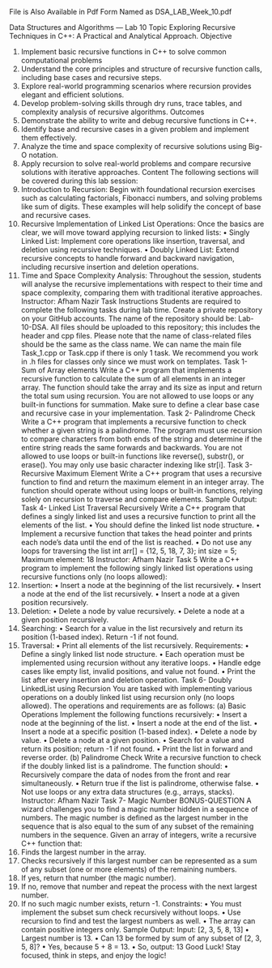 File is Also Available in Pdf Form Named as DSA_LAB_Week_10.pdf


Data Structures and Algorithms — Lab 10
Topic
Exploring Recursive Techniques in C++: A Practical and Analytical Approach.
Objective
1. Implement basic recursive functions in C++ to solve common computational problems
2. Understand the core principles and structure of recursive function calls, including base cases and recursive 
steps.
3. Explore real-world programming scenarios where recursion provides elegant and efficient solutions.
4. Develop problem-solving skills through dry runs, trace tables, and complexity analysis of recursive 
algorithms.
 Outcomes 
1. Demonstrate the ability to write and debug recursive functions in C++.
2. Identify base and recursive cases in a given problem and implement them effectively.
3. Analyze the time and space complexity of recursive solutions using Big-O notation.
4. Apply recursion to solve real-world problems and compare recursive solutions with iterative approaches.
 Content
The following sections will be covered during this lab session:
1. Introduction to Recursion:
Begin with foundational recursion exercises such as calculating factorials, Fibonacci numbers, 
and solving problems like sum of digits. These examples will help solidify the concept of base 
and recursive cases.
2. Recursive Implementation of Linked List Operations:
Once the basics are clear, we will move toward applying recursion to linked lists:
• Singly Linked List: Implement core operations like insertion, traversal, and deletion 
using recursive techniques.
• Doubly Linked List: Extend recursive concepts to handle forward and backward 
navigation, including recursive insertion and deletion operations.
3. Time and Space Complexity Analysis:
Throughout the session, students will analyse the recursive implementations with respect to their 
time and space complexity, comparing them with traditional iterative approaches.
Instructor: Afham Nazir
Task Instructions
Students are required to complete the following tasks during lab time.
Create a private repository on your GitHub accounts. The name of the repository should be: Lab-10-DSA. 
All files should be uploaded to this repository; this includes the header and cpp files. Please note that the 
name of class-related files should be the same as the class name. We can name the main file Task_1.cpp or
Task.cpp if there is only 1 task. We recommend you work in .h files for classes only since we must work on 
templates.
Task 1- Sum of Array elements
Write a C++ program that implements a recursive function to calculate the sum of all elements in an integer array.
The function should take the array and its size as input and return the total sum using recursion.
You are not allowed to use loops or any built-in functions for summation. Make sure to define a clear base case 
and recursive case in your implementation.
Task 2- Palindrome Check
Write a C++ program that implements a recursive function to check whether a given string is a palindrome.
The program must use recursion to compare characters from both ends of the string and determine if the entire 
string reads the same forwards and backwards.
You are not allowed to use loops or built-in functions like reverse(), substr(), or erase(). You may only use basic 
character indexing like str[i].
Task 3-Recursive Maximum Element
Write a C++ program that uses a recursive function to find and return the maximum element in an integer array. 
The function should operate without using loops or built-in functions, relying solely on recursion to traverse and 
compare elements.
Sample Output:
Task 4- Linked List Traversal Recursively
Write a C++ program that defines a singly linked list and uses a recursive function to print all the elements
of the list.
• You should define the linked list node structure.
• Implement a recursive function that takes the head pointer and prints each node’s data until the end of 
the list is reached.
• Do not use any loops for traversing the list
int arr[] = {12, 5, 18, 7, 3};
int size = 5;
Maximum element: 18
Instructor: Afham Nazir
Task 5
Write a C++ program to implement the following singly linked list operations using recursive functions only (no 
loops allowed):
1. Insertion:
• Insert a node at the beginning of the list recursively.
• Insert a node at the end of the list recursively.
• Insert a node at a given position recursively.
2. Deletion:
• Delete a node by value recursively.
• Delete a node at a given position recursively.
3. Searching:
• Search for a value in the list recursively and return its position (1-based index). Return -1 if not 
found.
4. Traversal:
• Print all elements of the list recursively.
Requirements:
• Define a singly linked list node structure.
• Each operation must be implemented using recursion without any iterative loops.
• Handle edge cases like empty list, invalid positions, and value not found.
• Print the list after every insertion and deletion operation.
Task 6- Doubly LinkedList using Recursion
You are tasked with implementing various operations on a doubly linked list using recursion only (no loops 
allowed). The operations and requirements are as follows:
(a) Basic Operations 
Implement the following functions recursively:
• Insert a node at the beginning of the list.
• Insert a node at the end of the list.
• Insert a node at a specific position (1-based index).
• Delete a node by value.
• Delete a node at a given position.
• Search for a value and return its position; return -1 if not found.
• Print the list in forward and reverse order.
(b) Palindrome Check 
Write a recursive function to check if the doubly linked list is a palindrome. The function should:
• Recursively compare the data of nodes from the front and rear simultaneously.
• Return true if the list is palindrome, otherwise false.
• Not use loops or any extra data structures (e.g., arrays, stacks).
Instructor: Afham Nazir
Task 7- Magic Number BONUS-QUESTION
A wizard challenges you to find a magic number hidden in a sequence of numbers. The magic number is 
defined as the largest number in the sequence that is also equal to the sum of any subset of the remaining 
numbers in the sequence.
Given an array of integers, write a recursive C++ function that:
1. Finds the largest number in the array.
2. Checks recursively if this largest number can be represented as a sum of any subset (one or more 
elements) of the remaining numbers.
3. If yes, return that number (the magic number).
4. If no, remove that number and repeat the process with the next largest number.
5. If no such magic number exists, return -1.
Constraints:
• You must implement the subset sum check recursively without loops.
• Use recursion to find and test the largest numbers as well.
• The array can contain positive integers only.
Sample Output:
Input: [2, 3, 5, 8, 13]
• Largest number is 13.
• Can 13 be formed by sum of any subset of [2, 3, 5, 8]?
• Yes, because 5 + 8 = 13.
• So, output: 13
Good Luck! Stay focused, think in steps, and enjoy the logic!
